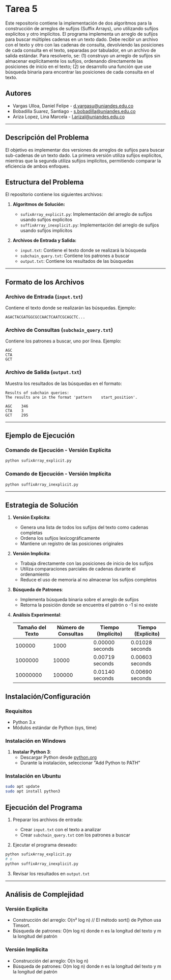 # **Tarea 5**

Este repositorio contiene la implementación de dos algoritmos para la construcción de arreglos de sufijos (Suffix Arrays), uno utilizando sufijos explícitos y otro implícitos. El programa implementa un arreglo de sufijos para buscar múltiples cadenas en un texto dado. Debe recibir un archivo con el texto y otro con las cadenas de consulta, devolviendo las posiciones de cada consulta en el texto, separadas por tabulador, en un archivo de salida estándar. Para resolverlo, se: (1) construyo un arreglo de sufijos sin almacenar explícitamente los sufijos, ordenando directamente las posiciones de inicio en el texto; (2) se desarrollo una función que use búsqueda binaria para encontrar las posiciones de cada consulta en el texto.

## **Autores**

- Vargas Ulloa, Daniel Felipe - d.vargasu@uniandes.edu.co
- Bobadilla Suarez, Santiago - s.bobadilla@uniandes.edu.co
- Ariza Lopez, Lina Marcela - l.arizal@uniandes.edu.co

---

## **Descripción del Problema**

El objetivo es implementar dos versiones de arreglos de sufijos para buscar sub-cadenas de un texto dado. La primera versión utiliza sufijos explícitos, mientras que la segunda utiliza sufijos implícitos, permitiendo comparar la eficiencia de ambos enfoques.

## **Estructura del Problema**

El repositorio contiene los siguientes archivos:

1. **Algoritmos de Solución:**

   - `sufixArray_explicit.py`: Implementación del arreglo de sufijos usando sufijos explícitos
   - `suffixArray_inexplicit.py`: Implementación del arreglo de sufijos usando sufijos implícitos

2. **Archivos de Entrada y Salida:**
   - `input.txt`: Contiene el texto donde se realizará la búsqueda
   - `subchain_query.txt`: Contiene los patrones a buscar
   - `output.txt`: Contiene los resultados de las búsquedas

---

## **Formato de los Archivos**

### **Archivo de Entrada (`input.txt`)**

Contiene el texto donde se realizarán las búsquedas. Ejemplo:

```
AGACTACGATGGCGCCAACTCAATCGCAGCTC...
```

### **Archivo de Consultas (`subchain_query.txt`)**

Contiene los patrones a buscar, uno por línea. Ejemplo:

```
AGC
CTA
GCT
```

### **Archivo de Salida (`output.txt`)**

Muestra los resultados de las búsquedas en el formato:

```
Results of subchain queries:
The results are in the format 'pattern    start_position'.

AGC    346
CTA    3
GCT    295
```

---

## **Ejemplo de Ejecución**

### **Comando de Ejecución - Versión Explícita**

```bash
python sufixArray_explicit.py
```

### **Comando de Ejecución - Versión Implícita**

```bash
python suffixArray_inexplicit.py
```

---

## **Estrategia de Solución**

1. **Versión Explícita**:

   - Genera una lista de todos los sufijos del texto como cadenas completas
   - Ordena los sufijos lexicográficamente
   - Mantiene un registro de las posiciones originales

2. **Versión Implícita**:

   - Trabaja directamente con las posiciones de inicio de los sufijos
   - Utiliza comparaciones parciales de cadenas durante el ordenamiento
   - Reduce el uso de memoria al no almacenar los sufijos completos

3. **Búsqueda de Patrones**:

   - Implementa búsqueda binaria sobre el arreglo de sufijos
   - Retorna la posición donde se encuentra el patrón o -1 si no existe

4. **Análisis Experimental**:

   | Tamaño del Texto | Número de Consultas | Tiempo (Implícito) | Tiempo (Explícito) |
   | ---------------- | ------------------- | ------------------ | ------------------ |
   | 100000           | 1000                | 0.00000 seconds    | 0.01028 seconds    |
   | 1000000          | 10000               | 0.00719 seconds    | 0.00603 seconds    |
   | 10000000         | 100000              | 0.01140 seconds    | 0.00690 seconds    |

## **Instalación/Configuración**

### **Requisitos**

- Python 3.x
- Módulos estándar de Python (sys, time)

### **Instalación en Windows**

1. **Instalar Python 3**:
   - Descargar Python desde [python.org](https://www.python.org/downloads/)
   - Durante la instalación, seleccionar "Add Python to PATH"

### **Instalación en Ubuntu**

```bash
sudo apt update
sudo apt install python3
```

## **Ejecución del Programa**

1. Preparar los archivos de entrada:

   - Crear `input.txt` con el texto a analizar
   - Crear `subchain_query.txt` con los patrones a buscar

2. Ejecutar el programa deseado:

```bash
python sufixArray_explicit.py
# o
python suffixArray_inexplicit.py
```

3. Revisar los resultados en `output.txt`

---

## **Análisis de Complejidad**

### **Versión Explícita**

- Construcción del arreglo: O(n² log n) // El método sort() de Python usa Timsort.
- Búsqueda de patrones: O(m log n) donde n es la longitud del texto y m la longitud del patrón

### **Versión Implícita**

- Construcción del arreglo: O(n log n)
- Búsqueda de patrones: O(m log n) donde n es la longitud del texto y m la longitud del patrón
